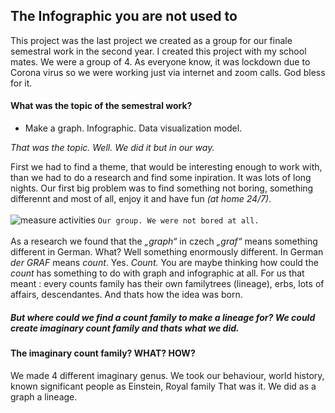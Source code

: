 ## The Infographic you are not used to ##

This project was the last project we created as a group for our finale semestral work in the second year. I created this project with my school mates. We were a group of 4. As everyone know, it was lockdown due to Corona virus so we were working just via internet and zoom calls. God bless for it. 

#### What was the topic of the semestral work? 

- Make a graph. Infographic. Data visualization model. 

*That was the topic. Well. We did it but in our way.*

First we had to find a theme, that would be interesting enough to work with, than we had to do a research and find some inpiration. It was lots of long nights. 
Our first big problem was to find something not boring, something differennt and most of all, enjoy it and have fun *(at home 24/7)*.
<br />
<br />
![measure activities](./img/mereni-fotky.png)
`Our group. We were not bored at all.`
<br />
<br />
As a research we found that the *„graph“* in czech *„graf“* means something different in German. What? Well something enormously different. In German *der GRAF* means *count*. Yes. *Count.* You are maybe thinking how could the *count* has something to do with graph and infographic at all. 
For us that meant : every counts family has their own familytrees (lineage), erbs, lots of affairs, descendantes. And thats how the idea was born.
##### But where could we find a count family to make a lineage for? We could create imaginary count family and thats what we did.

#### The imaginary count family? WHAT? HOW?
We made 4 different imaginary genus. We took our behaviour, world history, known significant people as Einstein, Royal family
That was it. We did as a graph a lineage. 
